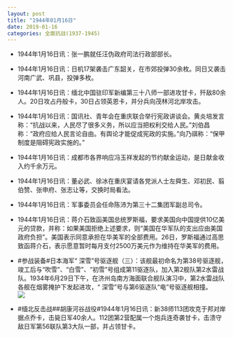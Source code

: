 ```yaml
---
layout: post
title: "1944年01月16日"
date: 2019-01-16
categories: 全面抗战(1937-1945)
---
```


<meta name="referrer" content="no-referrer" />

- 1944年1月16日讯：张一鹏就任汪伪政府司法行政部部长。 

- 1944年1月16日讯：日机17架袭击广东韶关，在市郊投弹30余枚。同日又袭击河南广武、巩县，投弹多枚。 

- 1944年1月16日讯：缅北中国驻印军新编第三十八师一部进攻甘卡，歼敌80余人。20日攻占丹般卡，30日占领英恩卡，并分兵向茂林河北岸攻击。 

- 1944年1月16日讯：国讯社、青年会在重庆联合举行宪政讲谈会。黄炎培发言称：“抗战以来，人民尽了很多义务，所以应当把权利交给人民。”刘伯昌称：“政府应给人民言论自由。有舆论才能促成宪政的实施。”向乃祺称：“保甲制度是阻碍宪政实施的。” 

- 1944年1月16日讯：成都市各界响应冯玉祥发起的节约献金运动，是日献金收入约千余万元。 

- 1944年1月16日讯：董必武、徐冰在重庆宴请各党派人士左舜生、邓初民、翦伯赞、张申府、张志让等，交换时局看法。 

- 1944年1月16日讯：军事委员会任命陈沛为第三十二集团军副总司令。 

- 1944年1月16日讯：蒋介石致函美国总统罗斯福，要求美国向中国提供10亿美元的贷款，并称：如果美国拒绝上述要求，则“美国在华军队的支出应由美国政府负担”。美国表示同意承担在华美军的全部费用。26日，罗斯福通过高思致函蒋介石，表示愿意暂时每月支付2500万美元作为维持在华美军的费用。 

- #参战装备#日本海军“ 深雪”号驱逐舰（三）：该舰最初命名为第38号驱逐舰，竣工后与“吹雪”、“白雪”、“初雪”号组成第11驱逐队，加入第2舰队第2水雷战队。1934年6月29日下午，在济州岛南方海面联合舰队演习中，第2水雷战队各舰在烟雾掩护下发起进攻，“ 深雪”号与第6驱逐队“电”号驱逐舰相撞。 <br/><img src="https://wx1.sinaimg.cn/large/aca367d8ly1fz8722cup4j21hc0s97b1.jpg" />

- #缅北反击战##胡康河谷战役#1944年1月16日讯：新38师113团攻克于邦对岸据点乔卡，击毙日军40余人。112团第2营配属一个炮兵连奇袭甘卡，击溃守敌日军第56联队第3大队一部，并占领甘卡。 

